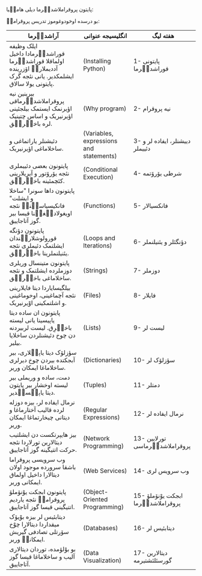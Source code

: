 پایتون پروقراملاشدیٛرما دیلی هامیٛیا:

بو درسده اوخودوغوموز تدریس پروقرامیٛ:



| آراشدیٛرما   | انگلیسیجه عنوانی   |   هفته لیگ   |
| ---------------- |----------------------- | ---------- |
|  ایلک وظیفه قوراشدیٛرمادا داخیل اولماقلا قوراشدیٛرما آددیملاریٛ اۆزرینده ایشلمکدیر. یانی نئجه گرک پایتونی یولا سالاق. | (Installing Python) | 1- پایتونی قوراشدیٛرما |
|  بیرینین نیه پروقراملاشدیٛرماقی اؤیرنمک ایستمک بیلجئینی اؤیرنیریک و اساس چتینیک لره باخیٛریٛق. | (Why program) | 2- نیه پروقرام |
|  دئیشنلر یاراتماغی و ساخلاماغی اؤیرنیریک. | (Variables, expressions and statements) | 3- دییشنلر، ایفاده لر و دئییملر |
|  پایتونون بعضی دئییملری نئجه یۆرۆتور و آیریلارینی کئچمئینه باخیٛریٛق. | (Conditional Execution) | 4- شرطی یۆرۆتمه |
|  پایتونون داها سونرا "ساخلا و ایشلت" فانکیسیاسیٛنیٛ نئجه اویغولادیٛغیٛنا قیسا بیر گوز آتاجاییق. | (Functions) | 5- فانکسیالار |
|  پایتونون دؤنگه قورولوشلاریٛندان ایشلتمک دئیملری نئجه یئنیلنملرینا باخیٛریٛق. | (Loops and Iterations) | 6- دؤنگئلر و یئنیلنملر |
|  پایتونون متینسال وریلری دوزملرده ایشلتمک و نئجه ساخلاماغی باخیٛریٛق. | (Strings) | 7- دوزملر |
|  بیلگیسایاردا دیتا فایلارینی نئجه آچماغینی، اوخوماغینی و اشلتمکینی اوْیرنیریک. | (Files) | 8- فایلار |
|  پایتونون ان ساده دیتا یاپیسینا یانی لیسته باخیٛرِق. لیست لربیردنه دن چوخ دئیشنلردن ساخلایا بیلیر. | (Lists) | 9- لیست لر |
|  سؤزلۆک دیتا یاپیٛلاری، بیر آبجکتده بیردن چوخ دیرلری ساخلاماغا ایمکان وریر. | (Dictionaries) | 10- سؤزلۆک لر |
|  دمت، ساده و وریملی بیر لیسته اوخشار بیر پایتون دیتا یاپیٛسیٛدیر. | (Tuples) | 11- دمتلر |
|  نرمال ایفاده لر، بیزه دوزله لرده قالیب آختارماغا و دیتانی چیخارتماغا ایمکان وریر. | (Regular Expressions) | 12- نرمال ایفاده لر |
|  بیز هایپرتکست دن ایشلتیب دیتالارین تورلاردا نئجه حرکت اتتیگینه گوز آتاجاییق. | (Network Programming) | 13- تورلایین پروقراملاشدیٛرماسی |
|  وب سرویسی پروقراما باشقا سرورده موجود اولان دیتالارا داخیل اولماق ایمکانی وریر. | (Web Services) | 14- وب سرویس لری |
|  پایتونون ابجکت یوْنۆملۆ پروقرامیٛ نئجه یاردیم اتتیگینی قیسا گوز آتاجاییق. | (Object-Oriented Programming) | 15- ابجکت یوْنۆملۆ پروقراملاشدیٛرما |
|  دیتابئیس لر بیزه بوْیۆک میقداردا دیتالارا چوْخ سۆرتلی تصادفی گیریش ایمکانیٛ وریر. | (Databases) | 16- دیتابئیس لر |
|  بو بوْلۆمده، توردان دیتالاری آلیب و ساخلاماغا قیسا گوز آتاجاییق. | (Data Visualization) | 17- دیتالارین گورسئلئشتیرمه  |


 




